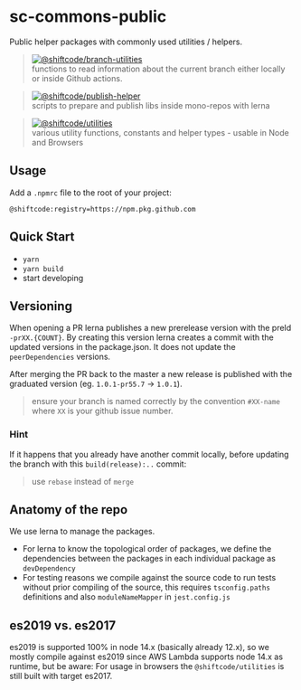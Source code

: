 # sc-commons-public

Public helper packages with commonly used utilities / helpers.


>[![@shiftcode/branch-utilities](https://img.shields.io/github/package-json/v/shiftcode/sc-commons-public?filename=packages%2Fbranch-utilities%2Fpackage.json&label=%40shiftcode%2Fbranch-utilities)](packages/branch-utilities) \
>functions to read information about the current branch either locally or inside Github actions.

 
>[![@shiftcode/publish-helper](https://img.shields.io/github/package-json/v/shiftcode/sc-commons-public?filename=packages%2Fpublish-helper%2Fpackage.json&label=%40shiftcode%2Fpublish-helper)](packages/publish-helper)\
>scripts to prepare and publish libs inside mono-repos with lerna

>[![@shiftcode/utilities](https://img.shields.io/github/package-json/v/shiftcode/sc-commons-public?filename=packages%2Futilities%2Fpackage.json&label=%40shiftcode%2Futilities)](packages/utilities)\
>various utility functions, constants and helper types - usable in Node and Browsers

## Usage
Add a `.npmrc` file to the root of your project:
```
@shiftcode:registry=https://npm.pkg.github.com
```

## Quick Start
* `yarn`
* `yarn build`
* start developing


## Versioning
When opening a PR lerna publishes a new prerelease version with the preId `-prXX.{COUNT}`.
By creating this version lerna creates a commit with the updated versions in the package.json. It does not update the `peerDependencies` versions.

After merging the PR back to the master a new release is published with the graduated version (eg. `1.0.1-pr55.7` -> `1.0.1`).

> ensure your branch is named correctly by the convention `#XX-name` where `XX` is your github issue number.

### Hint
If it happens that you already have another commit locally, before updating the branch with this `build(release):..` commit:
> use `rebase` instead of `merge`


## Anatomy of the repo

We use lerna to manage the packages.
- For lerna to know the topological order of packages, we define the dependencies between the packages in each individual package as `devDependency`
- For testing reasons we compile against the source code to run tests without prior compiling of the source, this requires `tsconfig.paths` definitions and also `moduleNameMapper` in `jest.config.js`


## es2019 vs. es2017
es2019 is supported 100% in node 14.x (basically already 12.x), so we mostly compile against es2019 since AWS Lambda supports node 14.x as runtime,
but be aware: For usage in browsers the `@shiftcode/utilities` is still built with target es2017.
